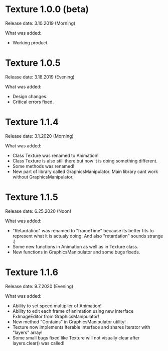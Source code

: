 # Texture 1.0.0 (beta)

Release date: 3.10.2019 (Morning)

What was added:
* Working product.
#

# Texture 1.0.5
Release date: 3.18.2019 (Evening)

What was added:
* Design changes.
* Critical errors fixed.
#

# Texture 1.1.4
Release date: 3.1.2020 (Morning)

What was added:
* Class Texture was renamed to Animation!
* Class Texture is also still there but now it is doing something different.
* Some methods was renamed!
* New part of library called GraphicsManipulator. Main library cant work without GraphicsManipulator.
#

# Texture 1.1.5
Release date: 6.25.2020 (Noon)

What was added:
* "Retardation" was renamed to "frameTime" because its better fits to represent what it is actualy doing. And also "retardation" sounds strange :)
* Some new functions in Animation as well as in Texture class.
* New functions in GraphicsManipulator and some bugs fixeds.
#

# Texture 1.1.6
Release date: 9.7.2020 (Evening)

What was added:
* Ability to set speed multiplier of Animation!
* Ability to edit each frame of animation using new interface FxImageEditor from GraphicsManipulator!
* New method "Contains" in GraphicsManipulator utility!
* Texture now implements Iterable interface and shares Iterator with "layers" array!
* Some small bugs fixed like Texture will not visually clear after layers.clear() was called! 
#
